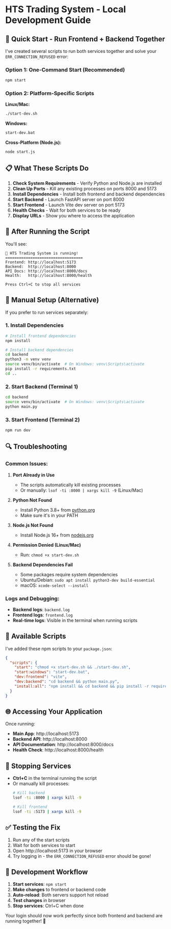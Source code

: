 # HTS Trading System - Local Development Guide

## 🚀 Quick Start - Run Frontend + Backend Together

I've created several scripts to run both services together and solve your `ERR_CONNECTION_REFUSED` error:

### Option 1: One-Command Start (Recommended)

```bash
npm start
```

### Option 2: Platform-Specific Scripts

**Linux/Mac:**
```bash
./start-dev.sh
```

**Windows:**
```bash
start-dev.bat
```

**Cross-Platform (Node.js):**
```bash
node start.js
```

## 📋 What These Scripts Do

1. **Check System Requirements** - Verify Python and Node.js are installed
2. **Clean Up Ports** - Kill any existing processes on ports 8000 and 5173
3. **Install Dependencies** - Install both frontend and backend dependencies
4. **Start Backend** - Launch FastAPI server on port 8000
5. **Start Frontend** - Launch Vite dev server on port 5173
6. **Health Checks** - Wait for both services to be ready
7. **Display URLs** - Show you where to access the application

## 🎯 After Running the Script

You'll see:
```
🎉 HTS Trading System is running!
==================================
Frontend: http://localhost:5173
Backend:  http://localhost:8000
API Docs: http://localhost:8000/docs
Health:   http://localhost:8000/health

Press Ctrl+C to stop all services
```

## 🔧 Manual Setup (Alternative)

If you prefer to run services separately:

### 1. Install Dependencies

```bash
# Install frontend dependencies
npm install

# Install backend dependencies
cd backend
python3 -m venv venv
source venv/bin/activate  # On Windows: venv\Scripts\activate
pip install -r requirements.txt
cd ..
```

### 2. Start Backend (Terminal 1)

```bash
cd backend
source venv/bin/activate  # On Windows: venv\Scripts\activate
python main.py
```

### 3. Start Frontend (Terminal 2)

```bash
npm run dev
```

## 🔍 Troubleshooting

### Common Issues:

1. **Port Already in Use**
   - The scripts automatically kill existing processes
   - Or manually: `lsof -ti :8000 | xargs kill -9` (Linux/Mac)

2. **Python Not Found**
   - Install Python 3.8+ from [python.org](https://python.org)
   - Make sure it's in your PATH

3. **Node.js Not Found**
   - Install Node.js 16+ from [nodejs.org](https://nodejs.org)

4. **Permission Denied (Linux/Mac)**
   - Run: `chmod +x start-dev.sh`

5. **Backend Dependencies Fail**
   - Some packages require system dependencies
   - Ubuntu/Debian: `sudo apt install python3-dev build-essential`
   - macOS: `xcode-select --install`

### Logs and Debugging:

- **Backend logs**: `backend.log`
- **Frontend logs**: `frontend.log`
- **Real-time logs**: Visible in the terminal when running scripts

## 📱 Available Scripts

I've added these npm scripts to your `package.json`:

```json
{
  "scripts": {
    "start": "chmod +x start-dev.sh && ./start-dev.sh",
    "start:windows": "start-dev.bat",
    "dev:frontend": "vite",
    "dev:backend": "cd backend && python main.py",
    "install:all": "npm install && cd backend && pip install -r requirements.txt"
  }
}
```

## 🌐 Accessing Your Application

Once running:

- **Main App**: http://localhost:5173
- **Backend API**: http://localhost:8000
- **API Documentation**: http://localhost:8000/docs
- **Health Check**: http://localhost:8000/health

## 🛑 Stopping Services

- **Ctrl+C** in the terminal running the script
- Or manually kill processes:
  ```bash
  # Kill backend
  lsof -ti :8000 | xargs kill -9
  
  # Kill frontend
  lsof -ti :5173 | xargs kill -9
  ```

## ✅ Testing the Fix

1. Run any of the start scripts
2. Wait for both services to start
3. Open http://localhost:5173 in your browser
4. Try logging in - the `ERR_CONNECTION_REFUSED` error should be gone!

## 🔄 Development Workflow

1. **Start services**: `npm start`
2. **Make changes** to frontend or backend code
3. **Auto-reload**: Both servers support hot reload
4. **Test changes** in browser
5. **Stop services**: Ctrl+C when done

Your login should now work perfectly since both frontend and backend are running together! 🎉